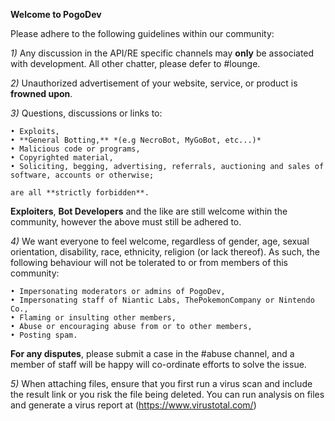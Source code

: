 __**Welcome to PogoDev**__

Please adhere to the following guidelines within our community:

*1)* Any discussion in the API/RE specific channels may **only** be associated with development. All other chatter, please defer to #lounge.

*2)* Unauthorized advertisement of your website, service, or product is **frowned upon**.

*3)* Questions, discussions or links to:

    • Exploits,
    • **General Botting,** *(e.g NecroBot, MyGoBot, etc...)*
    • Malicious code or programs,
    • Copyrighted material,
    • Soliciting, begging, advertising, referrals, auctioning and sales of software, accounts or otherwise;

    are all **strictly forbidden**.

**Exploiters**, **Bot Developers** and the like are still welcome within the community, however the above must still be adhered to.

*4)* We want everyone to feel welcome, regardless of gender, age, sexual orientation, disability, race, ethnicity, religion (or lack thereof). As such, the following behaviour will not be tolerated to or from members of this community:

    • Impersonating moderators or admins of PogoDev,
    • Impersonating staff of Niantic Labs, ThePokemonCompany or Nintendo Co.,
    • Flaming or insulting other members,
    • Abuse or encouraging abuse from or to other members,
    • Posting spam.

**For any disputes**, please submit a case in the #abuse channel, and a member of staff will be happy will co-ordinate efforts to solve the issue.

*5)* When attaching files, ensure that you first run a virus scan and include the result link or you risk the file being deleted. You can run analysis on files and generate a virus report at (https://www.virustotal.com/)
